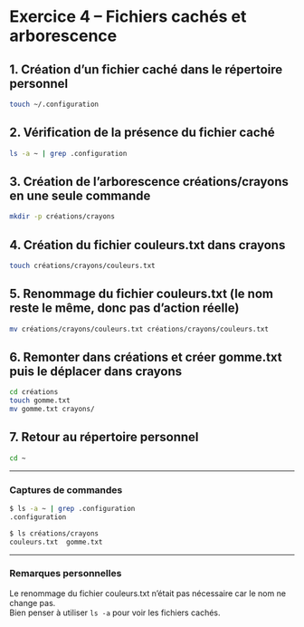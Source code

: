 # Exercice 4 – Fichiers cachés et arborescence

## 1. Création d’un fichier caché dans le répertoire personnel
```bash
touch ~/.configuration
```

## 2. Vérification de la présence du fichier caché
```bash
ls -a ~ | grep .configuration
```

## 3. Création de l’arborescence créations/crayons en une seule commande
```bash
mkdir -p créations/crayons
```

## 4. Création du fichier couleurs.txt dans crayons
```bash
touch créations/crayons/couleurs.txt
```

## 5. Renommage du fichier couleurs.txt (le nom reste le même, donc pas d’action réelle)
```bash
mv créations/crayons/couleurs.txt créations/crayons/couleurs.txt
```

## 6. Remonter dans créations et créer gomme.txt puis le déplacer dans crayons
```bash
cd créations
touch gomme.txt
mv gomme.txt crayons/
```

## 7. Retour au répertoire personnel
```bash
cd ~
```

---

### Captures de commandes

```bash
$ ls -a ~ | grep .configuration
.configuration

$ ls créations/crayons
couleurs.txt  gomme.txt
```

---

### Remarques personnelles
Le renommage du fichier couleurs.txt n’était pas nécessaire car le nom ne change pas.  
Bien penser à utiliser `ls -a` pour voir les fichiers cachés.